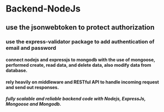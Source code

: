 # Backend-NodeJs

## use the jsonwebtoken to protect authorization 
### use the express-validator package to add authentication of email and password
#### connect nodejs and expressjs to mongodb with the use of mongoose, performed create, read data, and delete data, also modify data from database.
#### rely heavily on middleware and RESTful API to handle incoming request and send out responses.
##### fully scalable and reliable backend code with Nodejs, ExpressJs, Mongoose and Mongodb.
